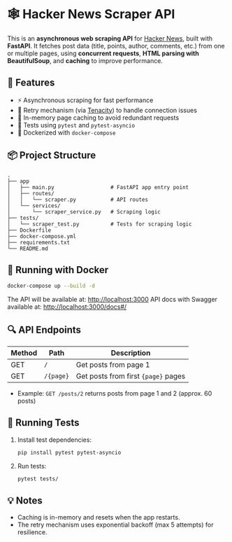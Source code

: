 # 🕸️ Hacker News Scraper API

This is an **asynchronous web scraping API** for [Hacker News](https://news.ycombinator.com), built with **FastAPI**. It fetches post data (title, points, author, comments, etc.) from one or multiple pages, using **concurrent requests**, **HTML parsing with BeautifulSoup**, and **caching** to improve performance.

## 🚀 Features

- ⚡ Asynchronous scraping for fast performance
- 🔁 Retry mechanism (via [Tenacity](https://tenacity.readthedocs.io/)) to handle connection issues
- 🧠 In-memory page caching to avoid redundant requests
- 🧪 Tests using `pytest` and `pytest-asyncio`
- 🐳 Dockerized with `docker-compose`

## 📦 Project Structure

```
.
├── app
│   ├── main.py                  # FastAPI app entry point
│   ├── routes/
│   │   └── scraper.py           # API routes
│   └── services/
│       └── scraper_service.py   # Scraping logic
├── tests/
│   └── scraper_test.py          # Tests for scraping logic
├── Dockerfile
├── docker-compose.yml
├── requirements.txt
└── README.md
```

## 🐳 Running with Docker

```bash
docker-compose up --build -d
```

The API will be available at: [http://localhost:3000](http://localhost:3000)
API docs with Swagger available at: [http://localhost:3000/docs#/](http://localhost:3000/docs#/)
## 🔍 API Endpoints

| Method | Path                 | Description                         |
|--------|----------------------|-------------------------------------|
| GET    | `/`                  | Get posts from page 1               |
| GET    | `/{page}`            | Get posts from first `{page}` pages |

- Example: `GET /posts/2` returns posts from page 1 and 2 (approx. 60 posts)

## 🧪 Running Tests

1. Install test dependencies:
   ```bash
   pip install pytest pytest-asyncio
   ```

2. Run tests:
   ```bash
   pytest tests/
   ```

## 💡 Notes

- Caching is in-memory and resets when the app restarts.
- The retry mechanism uses exponential backoff (max 5 attempts) for resilience.
